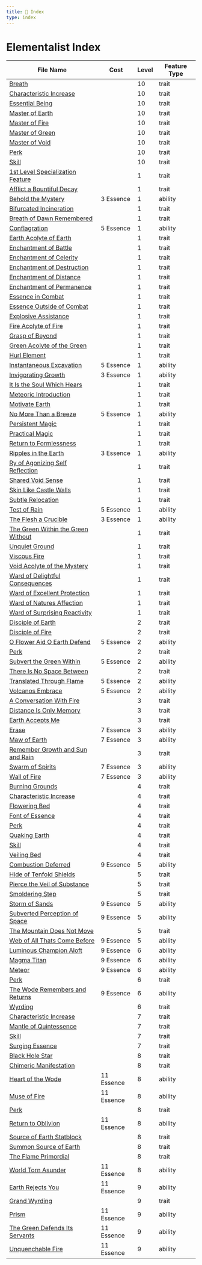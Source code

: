 ```yaml
---
title: 📑 Index
type: index
---
```


# Elementalist Index

| File Name                                                                                                  | Cost       | Level | Feature Type |
| ---------------------------------------------------------------------------------------------------------- | ---------- | ----- | ------------ |
| [Breath](../10th-Level%20Features/Breath)                                                                  |            | 10    | trait        |
| [Characteristic Increase](../10th-Level%20Features/Characteristic%20Increase)                              |            | 10    | trait        |
| [Essential Being](../10th-Level%20Features/Essential%20Being)                                              |            | 10    | trait        |
| [Master of Earth](../10th-Level%20Features/Master%20of%20Earth)                                            |            | 10    | trait        |
| [Master of Fire](../10th-Level%20Features/Master%20of%20Fire)                                              |            | 10    | trait        |
| [Master of Green](../10th-Level%20Features/Master%20of%20Green)                                            |            | 10    | trait        |
| [Master of Void](../10th-Level%20Features/Master%20of%20Void)                                              |            | 10    | trait        |
| [Perk](../10th-Level%20Features/Perk)                                                                      |            | 10    | trait        |
| [Skill](../10th-Level%20Features/Skill)                                                                    |            | 10    | trait        |
| [1st Level Specialization Feature](../1st-Level%20Features/1st%20Level%20Specialization%20Feature)         |            | 1     | trait        |
| [Afflict a Bountiful Decay](../1st-Level%20Features/Afflict%20a%20Bountiful%20Decay)                       |            | 1     | trait        |
| [Behold the Mystery](../1st-Level%20Features/Behold%20the%20Mystery)                                       | 3 Essence  | 1     | ability      |
| [Bifurcated Incineration](../1st-Level%20Features/Bifurcated%20Incineration)                               |            | 1     | trait        |
| [Breath of Dawn Remembered](../1st-Level%20Features/Breath%20of%20Dawn%20Remembered)                       |            | 1     | trait        |
| [Conflagration](../1st-Level%20Features/Conflagration)                                                     | 5 Essence  | 1     | ability      |
| [Earth Acolyte of Earth](../1st-Level%20Features/Earth%20Acolyte%20of%20Earth)                             |            | 1     | trait        |
| [Enchantment of Battle](../1st-Level%20Features/Enchantment%20of%20Battle)                                 |            | 1     | trait        |
| [Enchantment of Celerity](../1st-Level%20Features/Enchantment%20of%20Celerity)                             |            | 1     | trait        |
| [Enchantment of Destruction](../1st-Level%20Features/Enchantment%20of%20Destruction)                       |            | 1     | trait        |
| [Enchantment of Distance](../1st-Level%20Features/Enchantment%20of%20Distance)                             |            | 1     | trait        |
| [Enchantment of Permanence](../1st-Level%20Features/Enchantment%20of%20Permanence)                         |            | 1     | trait        |
| [Essence in Combat](../1st-Level%20Features/Essence%20in%20Combat)                                         |            | 1     | trait        |
| [Essence Outside of Combat](../1st-Level%20Features/Essence%20Outside%20of%20Combat)                       |            | 1     | trait        |
| [Explosive Assistance](../1st-Level%20Features/Explosive%20Assistance)                                     |            | 1     | trait        |
| [Fire Acolyte of Fire](../1st-Level%20Features/Fire%20Acolyte%20of%20Fire)                                 |            | 1     | trait        |
| [Grasp of Beyond](../1st-Level%20Features/Grasp%20of%20Beyond)                                             |            | 1     | trait        |
| [Green Acolyte of the Green](../1st-Level%20Features/Green%20Acolyte%20of%20the%20Green)                   |            | 1     | trait        |
| [Hurl Element](../1st-Level%20Features/Hurl%20Element)                                                     |            | 1     | trait        |
| [Instantaneous Excavation](../1st-Level%20Features/Instantaneous%20Excavation)                             | 5 Essence  | 1     | ability      |
| [Invigorating Growth](../1st-Level%20Features/Invigorating%20Growth)                                       | 3 Essence  | 1     | ability      |
| [It Is the Soul Which Hears](../1st-Level%20Features/It%20Is%20the%20Soul%20Which%20Hears)                 |            | 1     | trait        |
| [Meteoric Introduction](../1st-Level%20Features/Meteoric%20Introduction)                                   |            | 1     | trait        |
| [Motivate Earth](../1st-Level%20Features/Motivate%20Earth)                                                 |            | 1     | trait        |
| [No More Than a Breeze](../1st-Level%20Features/No%20More%20Than%20a%20Breeze)                             | 5 Essence  | 1     | ability      |
| [Persistent Magic](../1st-Level%20Features/Persistent%20Magic)                                             |            | 1     | trait        |
| [Practical Magic](../1st-Level%20Features/Practical%20Magic)                                               |            | 1     | trait        |
| [Return to Formlessness](../1st-Level%20Features/Return%20to%20Formlessness)                               |            | 1     | trait        |
| [Ripples in the Earth](../1st-Level%20Features/Ripples%20in%20the%20Earth)                                 | 3 Essence  | 1     | ability      |
| [Ry of Agonizing Self Reflection](../1st-Level%20Features/Ry%20of%20Agonizing%20Self%20Reflection)         |            | 1     | trait        |
| [Shared Void Sense](../1st-Level%20Features/Shared%20Void%20Sense)                                         |            | 1     | trait        |
| [Skin Like Castle Walls](../1st-Level%20Features/Skin%20Like%20Castle%20Walls)                             |            | 1     | trait        |
| [Subtle Relocation](../1st-Level%20Features/Subtle%20Relocation)                                           |            | 1     | trait        |
| [Test of Rain](../1st-Level%20Features/Test%20of%20Rain)                                                   | 5 Essence  | 1     | ability      |
| [The Flesh a Crucible](../1st-Level%20Features/The%20Flesh%20a%20Crucible)                                 | 3 Essence  | 1     | ability      |
| [The Green Within the Green Without](../1st-Level%20Features/The%20Green%20Within%20the%20Green%20Without) |            | 1     | trait        |
| [Unquiet Ground](../1st-Level%20Features/Unquiet%20Ground)                                                 |            | 1     | trait        |
| [Viscous Fire](../1st-Level%20Features/Viscous%20Fire)                                                     |            | 1     | trait        |
| [Void Acolyte of the Mystery](../1st-Level%20Features/Void%20Acolyte%20of%20the%20Mystery)                 |            | 1     | trait        |
| [Ward of Delightful Consequences](../1st-Level%20Features/Ward%20of%20Delightful%20Consequences)           |            | 1     | trait        |
| [Ward of Excellent Protection](../1st-Level%20Features/Ward%20of%20Excellent%20Protection)                 |            | 1     | trait        |
| [Ward of Natures Affection](../1st-Level%20Features/Ward%20of%20Natures%20Affection)                       |            | 1     | trait        |
| [Ward of Surprising Reactivity](../1st-Level%20Features/Ward%20of%20Surprising%20Reactivity)               |            | 1     | trait        |
| [Disciple of Earth](../2nd-Level%20Features/Disciple%20of%20Earth)                                         |            | 2     | trait        |
| [Disciple of Fire](../2nd-Level%20Features/Disciple%20of%20Fire)                                           |            | 2     | trait        |
| [O Flower Aid O Earth Defend](../2nd-Level%20Features/O%20Flower%20Aid%20O%20Earth%20Defend)               | 5 Essence  | 2     | ability      |
| [Perk](../2nd-Level%20Features/Perk)                                                                       |            | 2     | trait        |
| [Subvert the Green Within](../2nd-Level%20Features/Subvert%20the%20Green%20Within)                         | 5 Essence  | 2     | ability      |
| [There Is No Space Between](../2nd-Level%20Features/There%20Is%20No%20Space%20Between)                     |            | 2     | trait        |
| [Translated Through Flame](../2nd-Level%20Features/Translated%20Through%20Flame)                           | 5 Essence  | 2     | ability      |
| [Volcanos Embrace](../2nd-Level%20Features/Volcanos%20Embrace)                                             | 5 Essence  | 2     | ability      |
| [A Conversation With Fire](../3rd-Level%20Features/A%20Conversation%20With%20Fire)                         |            | 3     | trait        |
| [Distance Is Only Memory](../3rd-Level%20Features/Distance%20Is%20Only%20Memory)                           |            | 3     | trait        |
| [Earth Accepts Me](../3rd-Level%20Features/Earth%20Accepts%20Me)                                           |            | 3     | trait        |
| [Erase](../3rd-Level%20Features/Erase)                                                                     | 7 Essence  | 3     | ability      |
| [Maw of Earth](../3rd-Level%20Features/Maw%20of%20Earth)                                                   | 7 Essence  | 3     | ability      |
| [Remember Growth and Sun and Rain](../3rd-Level%20Features/Remember%20Growth%20and%20Sun%20and%20Rain)     |            | 3     | trait        |
| [Swarm of Spirits](../3rd-Level%20Features/Swarm%20of%20Spirits)                                           | 7 Essence  | 3     | ability      |
| [Wall of Fire](../3rd-Level%20Features/Wall%20of%20Fire)                                                   | 7 Essence  | 3     | ability      |
| [Burning Grounds](../4th-Level%20Features/Burning%20Grounds)                                               |            | 4     | trait        |
| [Characteristic Increase](../4th-Level%20Features/Characteristic%20Increase)                               |            | 4     | trait        |
| [Flowering Bed](../4th-Level%20Features/Flowering%20Bed)                                                   |            | 4     | trait        |
| [Font of Essence](../4th-Level%20Features/Font%20of%20Essence)                                             |            | 4     | trait        |
| [Perk](../4th-Level%20Features/Perk)                                                                       |            | 4     | trait        |
| [Quaking Earth](../4th-Level%20Features/Quaking%20Earth)                                                   |            | 4     | trait        |
| [Skill](../4th-Level%20Features/Skill)                                                                     |            | 4     | trait        |
| [Veiling Bed](../4th-Level%20Features/Veiling%20Bed)                                                       |            | 4     | trait        |
| [Combustion Deferred](../5th-Level%20Features/Combustion%20Deferred)                                       | 9 Essence  | 5     | ability      |
| [Hide of Tenfold Shields](../5th-Level%20Features/Hide%20of%20Tenfold%20Shields)                           |            | 5     | trait        |
| [Pierce the Veil of Substance](../5th-Level%20Features/Pierce%20the%20Veil%20of%20Substance)               |            | 5     | trait        |
| [Smoldering Step](../5th-Level%20Features/Smoldering%20Step)                                               |            | 5     | trait        |
| [Storm of Sands](../5th-Level%20Features/Storm%20of%20Sands)                                               | 9 Essence  | 5     | ability      |
| [Subverted Perception of Space](../5th-Level%20Features/Subverted%20Perception%20of%20Space)               | 9 Essence  | 5     | ability      |
| [The Mountain Does Not Move](../5th-Level%20Features/The%20Mountain%20Does%20Not%20Move)                   |            | 5     | trait        |
| [Web of All Thats Come Before](../5th-Level%20Features/Web%20of%20All%20Thats%20Come%20Before)             | 9 Essence  | 5     | ability      |
| [Luminous Champion Aloft](../6th-Level%20Features/Luminous%20Champion%20Aloft)                             | 9 Essence  | 6     | ability      |
| [Magma Titan](../6th-Level%20Features/Magma%20Titan)                                                       | 9 Essence  | 6     | ability      |
| [Meteor](../6th-Level%20Features/Meteor)                                                                   | 9 Essence  | 6     | ability      |
| [Perk](../6th-Level%20Features/Perk)                                                                       |            | 6     | trait        |
| [The Wode Remembers and Returns](../6th-Level%20Features/The%20Wode%20Remembers%20and%20Returns)           | 9 Essence  | 6     | ability      |
| [Wyrding](../6th-Level%20Features/Wyrding)                                                                 |            | 6     | trait        |
| [Characteristic Increase](../7th-Level%20Features/Characteristic%20Increase)                               |            | 7     | trait        |
| [Mantle of Quintessence](../7th-Level%20Features/Mantle%20of%20Quintessence)                               |            | 7     | trait        |
| [Skill](../7th-Level%20Features/Skill)                                                                     |            | 7     | trait        |
| [Surging Essence](../7th-Level%20Features/Surging%20Essence)                                               |            | 7     | trait        |
| [Black Hole Star](../8th-Level%20Features/Black%20Hole%20Star)                                             |            | 8     | trait        |
| [Chimeric Manifestation](../8th-Level%20Features/Chimeric%20Manifestation)                                 |            | 8     | trait        |
| [Heart of the Wode](../8th-Level%20Features/Heart%20of%20the%20Wode)                                       | 11 Essence | 8     | ability      |
| [Muse of Fire](../8th-Level%20Features/Muse%20of%20Fire)                                                   | 11 Essence | 8     | ability      |
| [Perk](../8th-Level%20Features/Perk)                                                                       |            | 8     | trait        |
| [Return to Oblivion](../8th-Level%20Features/Return%20to%20Oblivion)                                       | 11 Essence | 8     | ability      |
| [Source of Earth Statblock](../8th-Level%20Features/Source%20of%20Earth%20Statblock)                       |            | 8     | trait        |
| [Summon Source of Earth](../8th-Level%20Features/Summon%20Source%20of%20Earth)                             |            | 8     | trait        |
| [The Flame Primordial](../8th-Level%20Features/The%20Flame%20Primordial)                                   |            | 8     | trait        |
| [World Torn Asunder](../8th-Level%20Features/World%20Torn%20Asunder)                                       | 11 Essence | 8     | ability      |
| [Earth Rejects You](../9th-Level%20Features/Earth%20Rejects%20You)                                         | 11 Essence | 9     | ability      |
| [Grand Wyrding](../9th-Level%20Features/Grand%20Wyrding)                                                   |            | 9     | trait        |
| [Prism](../9th-Level%20Features/Prism)                                                                     | 11 Essence | 9     | ability      |
| [The Green Defends Its Servants](../9th-Level%20Features/The%20Green%20Defends%20Its%20Servants)           | 11 Essence | 9     | ability      |
| [Unquenchable Fire](../9th-Level%20Features/Unquenchable%20Fire)                                           | 11 Essence | 9     | ability      |
